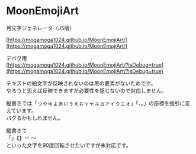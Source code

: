 # MoonEmojiArt
月文字ジェネレータ（JS版）  

[https://mogamoga1024.github.io/MoonEmojiArt/](https://mogamoga1024.github.io/MoonEmojiArt/)

デバグ用  
[https://mogamoga1024.github.io/MoonEmojiArt/?isDebug=true](https://mogamoga1024.github.io/MoonEmojiArt/?isDebug=true)

テキストの絵文字が反映されないのは黒の要素がないためです。  
やろうと思えば反映できますが必要性を感じないので対応しません。

縦書きでは「っゃゅょぁぃぅぇぉッャュョァィゥェォ」「、。」の座標を強引に変えています。  
バグるかもしれません。

縦書きで  
「」【】ー ～  
といった文字を90度回転させたいですが未対応です。
